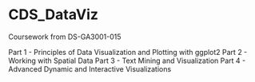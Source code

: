 # CDS_DataViz
Coursework from DS-GA3001-015

Part 1 - Principles of Data Visualization and Plotting with ggplot2
Part 2 - Working with Spatial Data
Part 3 - Text Mining and Visualization
Part 4 - Advanced Dynamic and Interactive Visualizations
